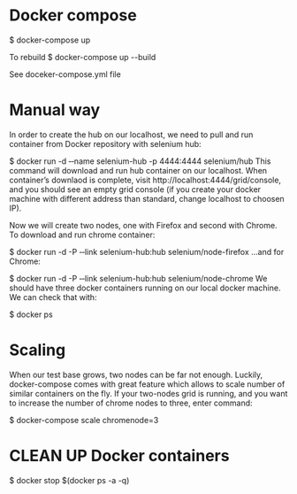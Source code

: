 Docker compose
==============
$ docker-compose up

To rebuild
$ docker-compose up --build


See doceker-compose.yml file 

Manual way
==========
In order to create the hub on our localhost, we need to pull and run container from Docker repository with selenium hub:

$ docker run -d ‐‐name selenium-hub -p 4444:4444 selenium/hub
This command will download and run hub container on our localhost. When container’s downlaod is complete, visit http://localhost:4444/grid/console, and you should see an empty grid console (if you create your docker machine with different address than standard, change localhost to choosen IP).

Now we will create two nodes, one with Firefox and second with Chrome. To download and run chrome container:

$ docker run -d -P ‐‐link selenium-hub:hub selenium/node-firefox
…and for Chrome:

$ docker run -d -P ‐‐link selenium-hub:hub selenium/node-chrome
We should have three docker containers running on our local docker machine. We can check that with:

$ docker ps


Scaling
=======

When our test base grows, two nodes can be far not enough. Luckily, docker-compose comes with great feature which allows to scale number of similar containers on the fly. If your two-nodes grid is running, and you want to increase the number of chrome nodes to three, enter command:

$ docker-compose scale chromenode=3


CLEAN UP Docker containers
==========================
$ docker stop $(docker ps -a -q)
